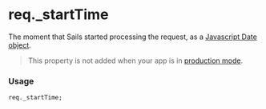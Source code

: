 # req._startTime

The moment that Sails started processing the request, as a [Javascript Date object](https://developer.mozilla.org/en-US/docs/Web/JavaScript/Reference/Global_Objects/Date).

> This property is not added when your app is in [production mode](http://sailsjs.com/documentation/concepts/deployment#?set-the-nodeenv-environment-variable-to-production).

### Usage
```usage
req._startTime;
```






<docmeta name="displayName" value="req._startTime">
<docmeta name="pageType" value="property">
